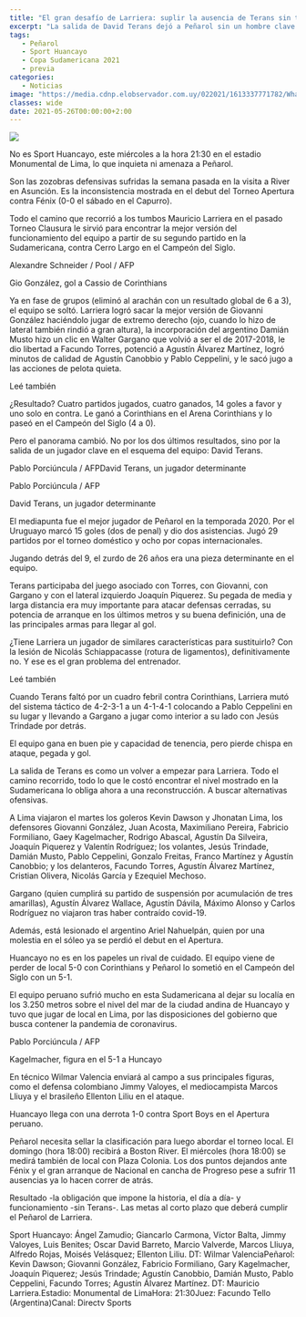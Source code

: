 ```yaml
---
title: "El gran desafío de Larriera: suplir la ausencia de Terans sin tropezar en el intento"
excerpt: "La salida de David Terans dejó a Peñarol sin un hombre clave en su andamiaje por lo que más allá de la clasificación, el equipo de Larriera necesita reinvertarse y recuperar funcionamiento"
tags:
   - Peñarol
   - Sport Huancayo
   - Copa Sudamericana 2021
   - previa
categories:
   - Noticias
image: "https://media.cdnp.elobservador.com.uy/022021/1613337771782/WhatsApp-Image-2021-02-14-at-17.25.32-(1).jpeg?&cw=1170"
classes: wide
date: 2021-05-26T00:00:00+2:00
---
```



<img src="https://media.cdnp.elobservador.com.uy/022021/1613337771782/WhatsApp-Image-2021-02-14-at-17.25.32-(1).jpeg?&cw=1170">


No es Sport Huancayo, este miércoles a la hora 21:30 en el estadio Monumental de Lima, lo que inquieta ni amenaza a Peñarol.


Son las zozobras defensivas sufridas la semana pasada en la visita a River en Asunción. Es la inconsistencia mostrada en el debut del Torneo Apertura contra Fénix (0-0 el sábado en el Capurro).


Todo el camino que recorrió a los tumbos Mauricio Larriera en el pasado Torneo Clausura le sirvió para encontrar la mejor versión del funcionamiento del equipo a partir de su segundo partido en la Sudamericana, contra Cerro Largo en el Campeón del Siglo.





Alexandre Schneider / Pool / AFP


Gio González, gol a Cassio de Corinthians





Ya en fase de grupos (eliminó al arachán con un resultado global de 6 a 3), el equipo se soltó. Larriera logró sacar la mejor versión de Giovanni González haciéndolo jugar de extremo derecho (ojo, cuando lo hizo de lateral también rindió a gran altura), la incorporación del argentino Damián Musto hizo un clic en Walter Gargano que volvió a ser el de 2017-2018, le dio libertad a Facundo Torres, potenció a Agustín Álvarez Martínez, logró minutos de calidad de Agustín Canobbio y Pablo Ceppelini, y le sacó jugo a las acciones de pelota quieta.


Leé también


¿Resultado? Cuatro partidos jugados, cuatro ganados, 14 goles a favor y uno solo en contra. Le ganó a Corinthians en el Arena Corinthians y lo paseó en el Campeón del Siglo (4 a 0).


Pero el panorama cambió. No por los dos últimos resultados, sino por la salida de un jugador clave en el esquema del equipo: David Terans.


Pablo Porciúncula / AFPDavid Terans, un jugador determinante


Pablo Porciúncula / AFP


David Terans, un jugador determinante


El mediapunta fue el mejor jugador de Peñarol en la temporada 2020. Por el Uruguayo marcó 15 goles (dos de penal) y dio dos asistencias. Jugó 29 partidos por el torneo doméstico y ocho por copas internacionales.


Jugando detrás del 9, el zurdo de 26 años era una pieza determinante en el equipo.


Terans participaba del juego asociado con Torres, con Giovanni, con Gargano y con el lateral izquierdo Joaquín Piquerez. Su pegada de media y larga distancia era muy importante para atacar defensas cerradas, su potencia de arranque en los últimos metros y su buena definición, una de las principales armas para llegar al gol.


¿Tiene Larriera un jugador de similares características para sustituirlo? Con la lesión de Nicolás Schiappacasse (rotura de ligamentos), definitivamente no. Y ese es el gran problema del entrenador.


Leé también


Cuando Terans faltó por un cuadro febril contra Corinthians, Larriera mutó del sistema táctico de 4-2-3-1 a un 4-1-4-1 colocando a Pablo Ceppelini en su lugar y llevando a Gargano a jugar como interior a su lado con Jesús Trindade por detrás.


El equipo gana en buen pie y capacidad de tenencia, pero pierde chispa en ataque, pegada y gol.


La salida de Terans es como un volver a empezar para Larriera. Todo el camino recorrido, todo lo que le costó encontrar el nivel mostrado en la Sudamericana lo obliga ahora a una reconstrucción. A buscar alternativas ofensivas.


A Lima viajaron el martes los goleros Kevin Dawson y Jhonatan Lima, los defensores Giovanni González, Juan Acosta, Maximiliano Pereira, Fabricio Formiliano, Gaey Kagelmacher, Rodrigo Abascal, Agustín Da Silveira, Joaquín Piquerez y Valentín Rodríguez; los volantes, Jesús Trindade, Damián Musto, Pablo Ceppelini, Gonzalo Freitas, Franco Martínez y Agustín Canobbio; y los delanteros, Facundo Torres, Agustín Álvarez Martínez, Cristian Olivera, Nicolás García y Ezequiel Mechoso.


Gargano (quien cumplirá su partido de suspensión por acumulación de tres amarillas), Agustín Álvarez Wallace, Agustín Dávila, Máximo Alonso y Carlos Rodríguez no viajaron tras haber contraído covid-19.


Además, está lesionado el argentino Ariel Nahuelpán, quien por una molestia en el sóleo ya se perdió el debut en el Apertura.


Huancayo no es en los papeles un rival de cuidado. El equipo viene de perder de local 5-0 con Corinthians y Peñarol lo sometió en el Campeón del Siglo con un 5-1.


El equipo peruano sufrió mucho en esta Sudamericana al dejar su localía en los 3.250 metros sobre el nivel del mar de la ciudad andina de Huancayo y tuvo que jugar de local en Lima, por las disposiciones del gobierno que busca contener la pandemia de coronavirus.





Pablo Porciúncula / AFP


Kagelmacher, figura en el 5-1 a Huncayo





En técnico Wilmar Valencia enviará al campo a sus principales figuras, como el defensa colombiano Jimmy Valoyes, el mediocampista Marcos Lliuya y el brasileño Ellenton Liliu en el ataque.


Huancayo llega con una derrota 1-0 contra Sport Boys en el Apertura peruano.


Peñarol necesita sellar la clasificación para luego abordar el torneo local. El domingo (hora 18:00) recibirá a Boston River. El miércoles (hora 18:00) se medirá también de local con Plaza Colonia. Los dos puntos dejandos ante Fénix y el gran arranque de Nacional en cancha de Progreso pese a sufrir 11 ausencias ya lo hacen correr de atrás.


Resultado -la obligación que impone la historia, el día a día- y funcionamiento -sin Terans-. Las metas al corto plazo que deberá cumplir el Peñarol de Larriera.


Sport Huancayo: Ángel Zamudio; Giancarlo Carmona, Víctor Balta, Jimmy Valoyes, Luis Benites; Oscar David Barreto, Marcio Valverde, Marcos Lliuya, Alfredo Rojas, Moisés Velásquez; Ellenton Liliu. DT: Wilmar ValenciaPeñarol: Kevin Dawson; Giovanni González, Fabricio Formiliano, Gary Kagelmacher, Joaquín Piquerez; Jesús Trindade; Agustín Canobbio, Damián Musto, Pablo Ceppelini, Facundo Torres; Agustín Álvarez Martínez. DT: Mauricio Larriera.Estadio: Monumental de LimaHora: 21:30Juez: Facundo Tello (Argentina)Canal: Directv Sports


